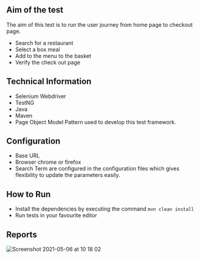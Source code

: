## Aim of the test 

The aim of this test is to run the user journey from home page to checkout page. 
- Search for a restaurant   
- Select a box meal 
- Add to the menu to the basket  
- Verify the check out page

## Technical Information

- Selenium Webdriver
- TestNG
- Java
- Maven 
- Page Object Model Pattern
used to develop this test framework.

## Configuration

- Base URL
- Browser chrome or firefox
- Search Term are configured in the configuration files which gives flexibility to update the parameters easily.

## How to Run

- Install the dependencies by executing the command `mvn clean install`
- Run  tests in your favourite editor
## Reports
![Screenshot 2021-05-06 at 10 18 02](https://user-images.githubusercontent.com/7458205/117273860-69c5f900-ae54-11eb-922e-536e127ab66e.png)
